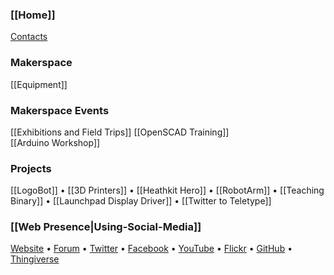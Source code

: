 ### [[Home]]

[Contacts](http://www.swindon-makerspace.org/contact/)


### Makerspace

[[Equipment]]  

### Makerspace Events
[[Exhibitions and Field Trips]]
[[OpenSCAD Training]]  
[[Arduino Workshop]]

### Projects

[[LogoBot]] • 
[[3D Printers]] • 
[[Heathkit Hero]] • 
[[RobotArm]] • 
[[Teaching Binary]] • 
[[Launchpad Display Driver]] • 
[[Twitter to Teletype]]


<!-- footer links -->

### [[Web Presence|Using-Social-Media]]

[Website] •
[Forum] • 
[Twitter] • 
[Facebook] •
[YouTube] • 
[Flickr] • 
[GitHub] • 
[Thingiverse] 

[Website]: https://www.swindon-makerspace.org/
[Forum]: https://forum.swindon-makerspace.org/
[GitHub]: https://github.com/swindonmakers
[Twitter]: https://twitter.com/swindonmakers
[YouTube]: http://www.youtube.com/user/snhackspace
[Flickr]: https://www.flickr.com/groups/swindon-hackspace/
[Facebook]: https://www.facebook.com/swindon.makerspace
[Thingiverse]: https://www.thingiverse.com/Swindon-Makerspace/about
